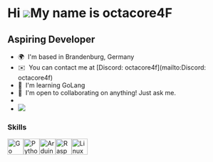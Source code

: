 Hi ![](https://user-images.githubusercontent.com/18350557/176309783-0785949b-9127-417c-8b55-ab5a4333674e.gif)My name is octacore4F
==================================================================================================================================

Aspiring Developer
------------------

*   🌍  I'm based in Brandenburg, Germany
*   ✉️  You can contact me at [Discord: octacore4f](mailto:Discord: octacore4f)
*   🧠  I'm learning GoLang
*   🤝  I'm open to collaborating on anything! Just ask me.
*
*   <a href="https://www.github.com/octacore4F-dev" target="_blank" rel="noreferrer"><img
                  src="https://img.shields.io/github/followers/octacore4F-dev?logo=github&style=for-the-badge&color=0891b2&labelColor=1c1917" /></a>

### Skills 
<p align="left">
<a href="https://go.dev/doc/" target="_blank" rel="noreferrer"><img src="https://raw.githubusercontent.com/danielcranney/readme-generator/main/public/icons/skills/go-colored.svg" width="36" height="36" alt="Go" /></a><a href="https://www.python.org/" target="_blank" rel="noreferrer"><img src="https://raw.githubusercontent.com/danielcranney/readme-generator/main/public/icons/skills/python-colored.svg" width="36" height="36" alt="Python" /></a><a href="https://store.arduino.cc/?gclid=Cj0KCQjw2eilBhCCARIsAG0Pf8uueBifykWcsSS4LPESeGQfxGVKJYnzV7bz471XfknQJy_1VINVWM8aAkLtEALw_wcB" target="_blank" rel="noreferrer"><img src="https://raw.githubusercontent.com/danielcranney/readme-generator/main/public/icons/skills/arduino-colored.svg" width="36" height="36" alt="Arduino" /></a><a href="https://www.raspberrypi.org/" target="_blank" rel="noreferrer"><img src="https://raw.githubusercontent.com/danielcranney/readme-generator/main/public/icons/skills/raspberrypi-colored.svg" width="36" height="36" alt="Raspberry Pi" /></a><a href="https://www.linux.org" target="_blank" rel="noreferrer"><img src="https://raw.githubusercontent.com/danielcranney/readme-generator/main/public/icons/skills/linux-colored.svg" width="36" height="36" alt="Linux" /></a>
                    </p>
